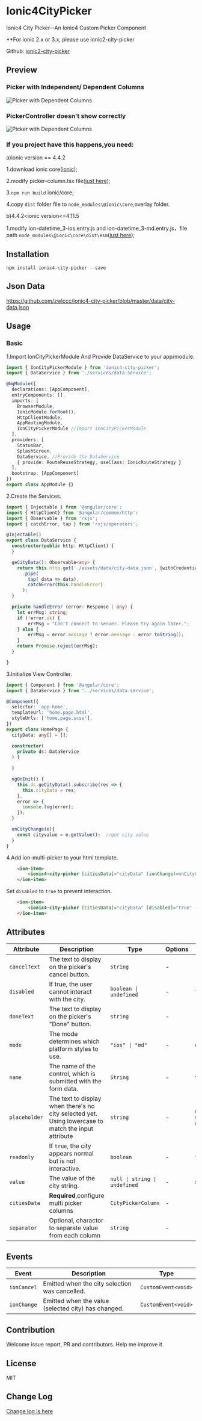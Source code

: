 # Ionic4CityPicker

Ionic4 City Picker--An Ionic4 Custom Picker Component

**For ionic 2.x or 3.x, please use ionic2-city-picker

Github: [ionic2-city-picker](https://github.com/hsuanxyz/ionic2-city-picker)

## Preview
### Picker with Independent/ Dependent Columns

![Picker with Dependent Columns](https://github.com/zwlccc/ionic4-city-picker/blob/master/img/dependent.gif?raw=true)

### PickerController doesn't show correctly

![Picker with Dependent Columns](https://github.com/zwlccc/ionic4-city-picker/blob/master/img/repeatcss.gif?raw=true)

### If you project have this happens,you need:
a)ionic version == 4.4.2

1.download ionic core([ionic](https://github.com/ionic-team/ionic));

2.modify picker-column.tsx file([just here](https://github.com/zwlccc/ionic4-city-picker/blob/master/picker-column/picker-column.tsx));

3.```npm run build``` ionic/core;

4.copy ```dist``` folder file to ```node_modules\@ionic\core```,overlay folder.

b)4.4.2<ionic version<=4.11.5

1.modify ion-datetime_3-ios.entry.js and ion-datetime_3-md.entry.js，file path ```node_modules\@ionic\core\dist\esm```([just here](https://github.com/zwlccc/ionic4-city-picker/blob/master/modify-datetime-entry-file));
  
## Installation
```
npm install ionic4-city-picker --save
```

## Json Data
https://github.com/zwlccc/ionic4-city-picker/blob/master/data/city-data.json

## Usage

### Basic
1.Import IonCityPickerModule And Provide DataService to your app/module.
```Typescript
import { IonCityPickerModule } from 'ionic4-city-picker';
import { DataService } from './services/data.service';

@NgModule({
  declarations: [AppComponent],
  entryComponents: [],
  imports: [
    BrowserModule,
    IonicModule.forRoot(),
    HttpClientModule,
    AppRoutingModule,
    IonCityPickerModule //Import IonCityPickerModule
  ],
  providers: [
    StatusBar,
    SplashScreen,
    DataService, //Provide the DataService
    { provide: RouteReuseStrategy, useClass: IonicRouteStrategy }
  ],
  bootstrap: [AppComponent]
})
export class AppModule {}
```
2.Create the Services.
```typescript
import { Injectable } from '@angular/core';
import { HttpClient} from '@angular/common/http';
import { Observable } from 'rxjs';
import { catchError, tap } from 'rxjs/operators';

@Injectable()
export class DataService {
  constructor(public http: HttpClient) {
  }

  geCityData(): Observable<any> {
    return this.http.get('./assets/data/city-data.json', {withCredentials: false})
      .pipe(
        tap( data => data),
        catchError(this.handleError)
      );
  }

  private handleError (error: Response | any) {
    let errMsg: string;
    if (!error.ok) {
        errMsg = "Can't connect to server. Please try again later.";
    } else {
        errMsg = error.message ? error.message : error.toString();
    }
    return Promise.reject(errMsg);
  }

}
```
3.Initialize View Controller.
```typescript
import { Component } from '@angular/core';
import { DataService } from '../services/data.service';

@Component({
  selector: 'app-home',
  templateUrl: 'home.page.html',
  styleUrls: ['home.page.scss'],
})
export class HomePage {
  cityData: any[] = [];

  constructor(
    private ds: DataService
  ) {
    
  }

  ngOnInit() {
    this.ds.geCityData().subscribe(res => {
      this.cityData = res;
    },
    error => {
      console.log(error);
    });
  }

  onCityChange(e){
    const cityvalue = e.getValue();  //get city value
  }
}
```
4.Add ion-multi-picker to your html template. 

```html
    <ion-item>
        <ionic4-city-picker [citiesData]="cityData" (ionChange)=onCityChange($event)></ionic4-city-picker>
    </ion-item>
```

Set `disabled` to `true` to prevent interaction.

```html
    <ion-item>
        <ionic4-city-picker [citiesData]="cityData" [disabled]="true" (ionChange)=onCityChange($event)></ionic4-city-picker>
    </ion-item>
```
## Attributes
| Attribute | Description | Type | Options | Default|
|-----------|-------------|------|---------|--------|
|`cancelText`|The text to display on the picker's cancel button.| `string` | - | `'Cancel'` |
|`disabled`|If true, the user cannot interact with the city.| `boolean \| undefined` | - | `false` |
|`doneText`|The text to display on the picker's "Done" button.| `string` | - | `'Done'` |
|`mode`|The mode determines which platform styles to use.| `"ios" \| "md"` | - | `undefined` |
|`name`|The name of the control, which is submitted with the form data.| `String` | - | `this.inputId`|
|`placeholder`|The text to display when there's no city selected yet. Using lowercase to match the input attribute| `string` | - | `null \| string \| undefined` |
|`readonly`|If `true`, the city appears normal but is not interactive.| `boolean` | - | `false`
|`value`|The value of the city string.| `null \| string \| undefined` | - | `string` |
|`citiesData`|**Required**,configure multi picker columns | `CityPickerColumn`| - | `[]` |
|`separator`|Optional, charactor to separate value from each column| `string` | - | `'-'` |

## Events

| Event       | Description                                         | Type                                     |
| ----------- | --------------------------------------------------- | ---------------------------------------- |
| `ionCancel` | Emitted when the city selection was cancelled.  | `CustomEvent<void>`                      |
| `ionChange` | Emitted when the value (selected city) has changed. | `CustomEvent<void>` |

## Contribution

Welcome issue report, PR and contributors. Help me improve it.

## License
MIT

## Change Log
[Change log is here](https://github.com/zwlccc/ionic4-city-picker/blob/master/CHANGELOG.md)

